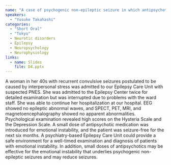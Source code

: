 ```yaml
---
name: "A case of psychogenic non-epileptic seizure in which antipsychotic drugs reduced seizures after examination in epilepsy monitoring unit in a psychiatric ward"
speakers:
  - "Yusuke Takahashi"
categories:
  - "Short Oral"
  - "Tokyo"
  - Neurotic disorders
  - Epilepsy
  - Neuropsychology
  - Neurophysiology
links:
  - name: Slides
    file: D4.pptx
---
```


A woman in her 40s with recurrent convulsive seizures postulated to be caused by interpersonal stress was admitted to our Epilepsy Care Unit with suspected PNES. She was admitted to the Epilepsy Center twice for detailed examination but was interrupted due to problems with the ward staff. She was able to continue her hospitalization at our hospital. EEG showed no epileptic abnormal waves, and SPECT, PET, MRI, and magnetoencephalography showed no apparent abnormalities. Psychological examination revealed high scores on the Hysteria Scale and the Depression Scale. A small dose of antipsychotic medication was introduced for emotional instability, and the patient was seizure-free for the next six months. A psychiatry-based Epilepsy Care Unit could provide a safe environment for a well-timed examination and diagnosis of patients with emotional instability. In addition, small doses of antipsychotics may be effective for the emotional instability that underlies psychogenic non-epileptic seizures and may reduce seizures.

